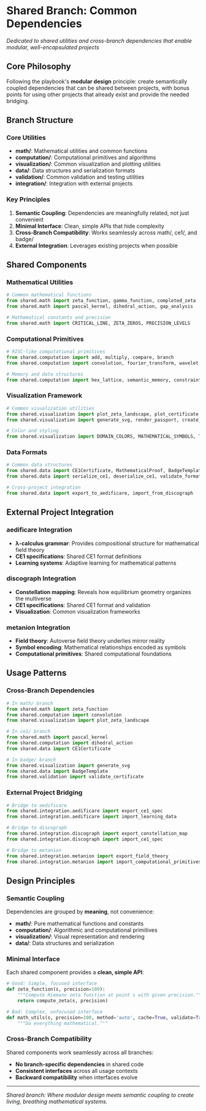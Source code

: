 # Shared Branch: Common Dependencies

*Dedicated to shared utilities and cross-branch dependencies that enable modular, well-encapsulated projects*

## Core Philosophy

Following the playbook's **modular design** principle: create semantically coupled dependencies that can be shared between projects, with bonus points for using other projects that already exist and provide the needed bridging.

## Branch Structure

### Core Utilities
- **math/**: Mathematical utilities and common functions
- **computation/**: Computational primitives and algorithms
- **visualization/**: Common visualization and plotting utilities
- **data/**: Data structures and serialization formats
- **validation/**: Common validation and testing utilities
- **integration/**: Integration with external projects

### Key Principles
1. **Semantic Coupling**: Dependencies are meaningfully related, not just convenient
2. **Minimal Interface**: Clean, simple APIs that hide complexity
3. **Cross-Branch Compatibility**: Works seamlessly across math/, ce1/, and badge/
4. **External Integration**: Leverages existing projects when possible

## Shared Components

### Mathematical Utilities
```python
# Common mathematical functions
from shared.math import zeta_function, gamma_function, completed_zeta
from shared.math import pascal_kernel, dihedral_action, gap_analysis

# Mathematical constants and precision
from shared.math import CRITICAL_LINE, ZETA_ZEROS, PRECISION_LEVELS
```

### Computational Primitives
```python
# RISC-like computational primitives
from shared.computation import add, multiply, compare, branch
from shared.computation import convolution, fourier_transform, wavelet

# Memory and data structures
from shared.computation import hex_lattice, semantic_memory, constraint_solver
```

### Visualization Framework
```python
# Common visualization utilities
from shared.visualization import plot_zeta_landscape, plot_certificate
from shared.visualization import generate_svg, render_passport, create_badge

# Color and styling
from shared.visualization import DOMAIN_COLORS, MATHEMATICAL_SYMBOLS, TYPOGRAPHY
```

### Data Formats
```python
# Common data structures
from shared.data import CE1Certificate, MathematicalProof, BadgeTemplate
from shared.data import serialize_ce1, deserialize_ce1, validate_format

# Cross-project integration
from shared.data import export_to_aedificare, import_from_discograph
```

## External Project Integration

### aedificare Integration
- **λ-calculus grammar**: Provides compositional structure for mathematical field theory
- **CE1 specifications**: Shared CE1 format definitions
- **Learning systems**: Adaptive learning for mathematical patterns

### discograph Integration  
- **Constellation mapping**: Reveals how equilibrium geometry organizes the multiverse
- **CE1 specifications**: Shared CE1 format and validation
- **Visualization**: Common visualization frameworks

### metanion Integration
- **Field theory**: Autoverse field theory underlies mirror reality
- **Symbol encoding**: Mathematical relationships encoded as symbols
- **Computational primitives**: Shared computational foundations

## Usage Patterns

### Cross-Branch Dependencies
```python
# In math/ branch
from shared.math import zeta_function
from shared.computation import convolution
from shared.visualization import plot_zeta_landscape

# In ce1/ branch  
from shared.math import pascal_kernel
from shared.computation import dihedral_action
from shared.data import CE1Certificate

# In badge/ branch
from shared.visualization import generate_svg
from shared.data import BadgeTemplate
from shared.validation import validate_certificate
```

### External Project Bridging
```python
# Bridge to aedificare
from shared.integration.aedificare import export_ce1_spec
from shared.integration.aedificare import import_learning_data

# Bridge to discograph
from shared.integration.discograph import export_constellation_map
from shared.integration.discograph import import_ce1_spec

# Bridge to metanion
from shared.integration.metanion import export_field_theory
from shared.integration.metanion import import_computational_primitives
```

## Design Principles

### Semantic Coupling
Dependencies are grouped by **meaning**, not convenience:
- **math/**: Pure mathematical functions and constants
- **computation/**: Algorithmic and computational primitives
- **visualization/**: Visual representation and rendering
- **data/**: Data structures and serialization

### Minimal Interface
Each shared component provides a **clean, simple API**:
```python
# Good: Simple, focused interface
def zeta_function(s, precision=100):
    """Compute Riemann zeta function at point s with given precision."""
    return compute_zeta(s, precision)

# Bad: Complex, unfocused interface  
def math_utils(s, precision=100, method='auto', cache=True, validate=True, ...):
    """Do everything mathematical."""
```

### Cross-Branch Compatibility
Shared components work seamlessly across all branches:
- **No branch-specific dependencies** in shared code
- **Consistent interfaces** across all usage contexts
- **Backward compatibility** when interfaces evolve

---

*Shared branch: Where modular design meets semantic coupling to create living, breathing mathematical systems.*

